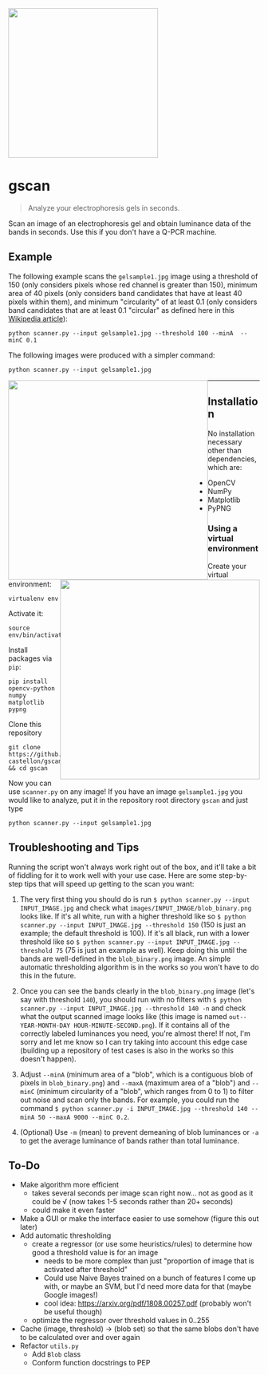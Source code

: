 <img src="https://imgur.com/ClAtuZ9.png" width="300">

# gscan

> Analyze your electrophoresis gels in seconds.

Scan an image of an electrophoresis gel and obtain luminance data of the bands in seconds. Use this if you don't have a Q-PCR machine.

## Example

The following example scans the `gelsample1.jpg` image using a threshold of 150 (only considers pixels whose red channel is greater than 150), minimum area of 40 pixels (only considers band candidates that have at least 40 pixels within them), and minimum "circularity" of at least 0.1 (only considers band candidates that are at least 0.1 "circular" as defined here in this [Wikipedia article](https://en.wikipedia.org/wiki/Shape_factor_(image_analysis_and_microscopy)#Circularity)):
```shell
python scanner.py --input gelsample1.jpg --threshold 100 --minA  --minC 0.1
```

The following images were produced with a simpler command:
```shell
python scanner.py --input gelsample1.jpg
```

<div class="imgc">
    <p>
    <img src="https://imgur.com/5kkxs2T.png" width=400px style="float:left;">
    <img src="https://imgur.com/pDoXRYj.png" width=400px style="float:right;">
</div>

---

## Installation

No installation necessary other than dependencies, which are:
- OpenCV
- NumPy
- Matplotlib
- PyPNG

### Using a virtual environment

Create your virtual environment:
```shell
virtualenv env
```
Activate it:
```shell
source env/bin/activate
```
Install packages via `pip`:
```shell
pip install opencv-python numpy matplotlib pypng
```

Clone this repository
```shell
git clone https://github.com/rodrigo-castellon/gscan.git && cd gscan
```

Now you can use `scanner.py` on any image! If you have an image `gelsample1.jpg` you would like to analyze, put it in the repository root directory `gscan` and just type
```shell
python scanner.py --input gelsample1.jpg
```

## Troubleshooting and Tips

Running the script won't always work right out of the box, and it'll take a bit of fiddling for it to work well with your use case. Here are some step-by-step tips that will speed up getting to the scan you want:

1. The very first thing you should do is run `$ python scanner.py --input INPUT_IMAGE.jpg` and check what `images/INPUT_IMAGE/blob_binary.png` looks like. If it's all white, run with a higher threshold like so `$ python scanner.py --input INPUT_IMAGE.jpg --threshold 150` (150 is just an example; the default threshold is 100). If it's all black, run with a lower threshold like so `$ python scanner.py --input INPUT_IMAGE.jpg --threshold 75` (75 is just an example as well). Keep doing this until the bands are well-defined in the `blob_binary.png` image. An simple automatic thresholding algorithm is in the works so you won't have to do this in the future.

2. Once you can see the bands clearly in the `blob_binary.png` image (let's say with threshold `140`), you should run with no filters with `$ python scanner.py --input INPUT_IMAGE.jpg --threshold 140 -n` and check what the output scanned image looks like (this image is named `out--YEAR-MONTH-DAY HOUR-MINUTE-SECOND.png`). If it contains all of the correctly labeled luminances you need, you're almost there! If not, I'm sorry and let me know so I can try taking into account this edge case (building up a repository of test cases is also in the works so this doesn't happen).

3. Adjust `--minA` (minimum area of a "blob", which is a contiguous blob of pixels in `blob_binary.png`) and `--maxA` (maximum area of a "blob") and `--minC` (minimum circularity of a "blob", which ranges from 0 to 1) to filter out noise and scan only the bands. For example, you could run the command `$ python scanner.py -i INPUT_IMAGE.jpg --threshold 140 --minA 50 --maxA 9000 --minC 0.2`.

4. (Optional) Use `-m` (mean) to prevent demeaning of blob luminances or `-a` to get the average luminance of bands rather than total luminance.

## To-Do

- Make algorithm more efficient
    - takes several seconds per image scan right now... not as good as it could be √ (now takes 1-5 seconds rather than 20+ seconds)
    - could make it even faster
- Make a GUI or make the interface easier to use somehow (figure this out later)
- Add automatic thresholding
    - create a regressor (or use some heuristics/rules) to determine how good a threshold value is for an image
        - needs to be more complex than just "proportion of image that is activated after threshold"
        - Could use Naive Bayes trained on a bunch of features I come up with, or maybe an SVM, but I'd need more data for that (maybe Google images!)
        - cool idea: https://arxiv.org/pdf/1808.00257.pdf (probably won't be useful though)
    - optimize the regressor over threshold values in 0..255
- Cache (image, threshold) -> (blob set) so that the same blobs don't have to be calculated over and over again
- Refactor `utils.py`
    - Add `Blob` class
    - Conform function docstrings to PEP

